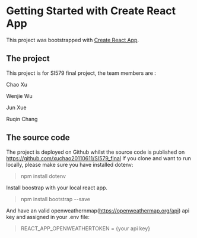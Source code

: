 # Getting Started with Create React App

This project was bootstrapped with [Create React App](https://github.com/facebook/create-react-app).

## The project

This project is for SI579 final project, the team members are :

Chao Xu

Wenjie Wu

Jun Xue

Ruqin Chang

## The source code

The project is deployed on Github whilst the source code is published on https://github.com/xuchao20110611/SI579_final
If you clone and want to run locally, please make sure you have installed dotenv:

> npm install dotenv

Install boostrap with your local react app.

> npm install bootstrap --save

And have an valid openweathernmap(https://openweathermap.org/api) api key and assigned in your .env file:

> REACT_APP_OPENWEATHERTOKEN = {your api key}